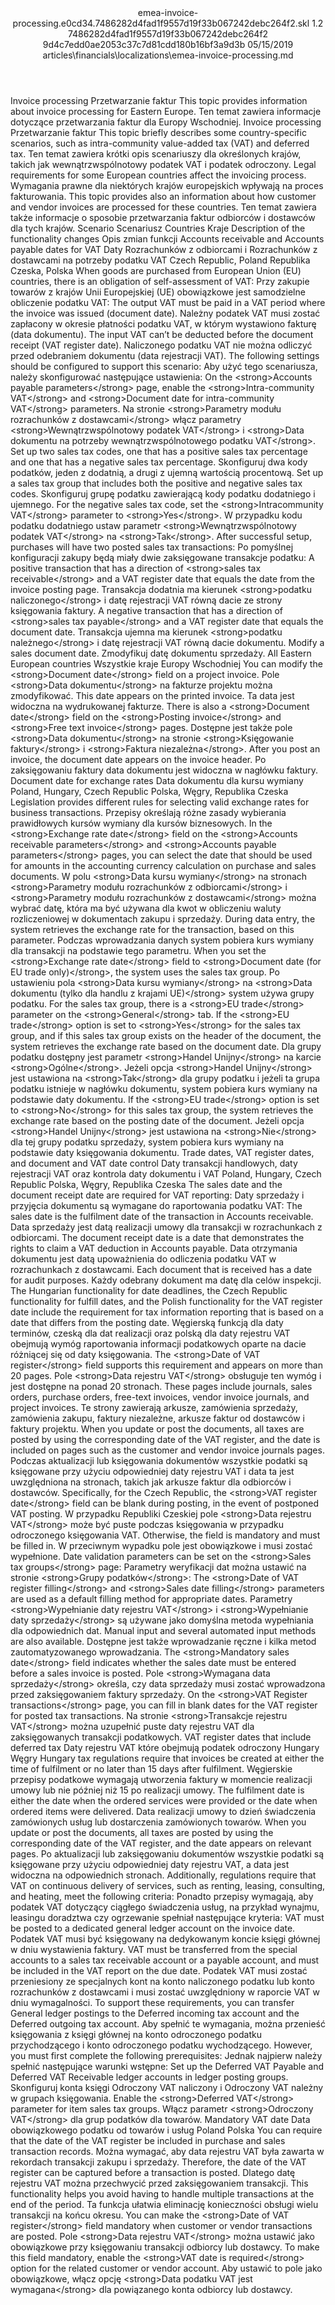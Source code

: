 <?xml version="1.0" encoding="UTF-8"?>
<xliff xmlns:logoport="urn:logoport:xliffeditor:xliff-extras:1.0" xmlns:xsi="http://www.w3.org/2001/XMLSchema-instance" xmlns="urn:oasis:names:tc:xliff:document:1.2" xmlns:xliffext="urn:microsoft:content:schema:xliffextensions" version="1.2" xsi:schemaLocation="urn:oasis:names:tc:xliff:document:1.2 xliff-core-1.2-transitional.xsd">
  <file datatype="xml" source-language="en-US" original="emea-invoice-processing.md" target-language="pl-PL">
    <header>
      <tool tool-company="Microsoft" tool-version="1.0-7889195" tool-name="mdxliff" tool-id="mdxliff"/>
      <xliffext:skl_file_name>emea-invoice-processing.e0cd34.7486282d4fad1f9557d19f33b067242debc264f2.skl</xliffext:skl_file_name>
      <xliffext:version>1.2</xliffext:version>
      <xliffext:ms.openlocfilehash>7486282d4fad1f9557d19f33b067242debc264f2</xliffext:ms.openlocfilehash>
      <xliffext:ms.sourcegitcommit>9d4c7edd0ae2053c37c7d81cdd180b16bf3a9d3b</xliffext:ms.sourcegitcommit>
      <xliffext:ms.lasthandoff>05/15/2019</xliffext:ms.lasthandoff>
      <xliffext:ms.openlocfilepath>articles\financials\localizations\emea-invoice-processing.md</xliffext:ms.openlocfilepath>
    </header>
    <body>
      <group extype="content" id="content">
        <trans-unit xml:space="preserve" translate="yes" id="101" restype="x-metadata">
          <source>Invoice processing</source>
        <target logoport:matchpercent="101" state="translated" state-qualifier="leveraged-tm">Przetwarzanie faktur</target></trans-unit>
        <trans-unit xml:space="preserve" translate="yes" id="102" restype="x-metadata">
          <source>This topic provides information about invoice processing for Eastern Europe.</source>
        <target logoport:matchpercent="101" state="translated" state-qualifier="leveraged-tm">Ten temat zawiera informacje dotyczące przetwarzania faktur dla Europy Wschodniej.</target></trans-unit>
        <trans-unit xml:space="preserve" translate="yes" id="103">
          <source>Invoice processing</source>
        <target logoport:matchpercent="101" state="translated" state-qualifier="leveraged-tm">Przetwarzanie faktur</target></trans-unit>
        <trans-unit xml:space="preserve" translate="yes" id="104">
          <source>This topic briefly describes some country-specific scenarios, such as intra-community value-added tax (VAT) and deferred tax.</source>
        <target logoport:matchpercent="101" state="translated" state-qualifier="leveraged-tm">Ten temat zawiera krótki opis scenariuszy dla określonych krajów, takich jak wewnątrzwspólnotowy podatek VAT i podatek odroczony.</target></trans-unit>
        <trans-unit xml:space="preserve" translate="yes" id="105">
          <source>Legal requirements for some European countries affect the invoicing process.</source>
        <target logoport:matchpercent="101" state="translated" state-qualifier="leveraged-tm">Wymagania prawne dla niektórych krajów europejskich wpływają na proces fakturowania.</target></trans-unit>
        <trans-unit xml:space="preserve" translate="yes" id="106">
          <source>This topic provides also an information about how customer and vendor invoices are processed for these countries.</source>
        <target logoport:matchpercent="101" state="translated" state-qualifier="leveraged-tm">Ten temat zawiera także informacje o sposobie przetwarzania faktur odbiorców i dostawców dla tych krajów.</target></trans-unit>
        <trans-unit xml:space="preserve" translate="yes" id="107">
          <source>Scenario</source>
        <target logoport:matchpercent="101" state="translated" state-qualifier="leveraged-tm">Scenariusz</target></trans-unit>
        <trans-unit xml:space="preserve" translate="yes" id="108">
          <source>Countries</source>
        <target logoport:matchpercent="101" state="translated" state-qualifier="leveraged-tm">Kraje</target></trans-unit>
        <trans-unit xml:space="preserve" translate="yes" id="109">
          <source>Description of the functionality changes</source>
        <target logoport:matchpercent="101" state="translated" state-qualifier="leveraged-tm">Opis zmian funkcji</target></trans-unit>
        <trans-unit xml:space="preserve" translate="yes" id="110">
          <source>Accounts receivable and Accounts payable dates for VAT</source>
        <target logoport:matchpercent="101" state="translated" state-qualifier="leveraged-tm">Daty Rozrachunków z odbiorcami i Rozrachunków z dostawcami na potrzeby podatku VAT</target></trans-unit>
        <trans-unit xml:space="preserve" translate="yes" id="111">
          <source>Czech Republic, Poland</source>
        <target logoport:matchpercent="101" state="translated" state-qualifier="leveraged-tm">Republika Czeska, Polska</target></trans-unit>
        <trans-unit xml:space="preserve" translate="yes" id="112">
          <source>When goods are purchased from European Union (EU) countries, there is an obligation of self-assessment of VAT:</source>
        <target logoport:matchpercent="101" state="translated" state-qualifier="leveraged-tm">Przy zakupie towarów z krajów Unii Europejskiej (UE) obowiązkowe jest samodzielne obliczenie podatku VAT:</target></trans-unit>
        <trans-unit xml:space="preserve" translate="yes" id="113">
          <source>The output VAT must be paid in a VAT period where the invoice was issued (document date).</source>
        <target logoport:matchpercent="101" state="translated" state-qualifier="leveraged-tm">Należny podatek VAT musi zostać zapłacony w okresie płatności podatku VAT, w którym wystawiono fakturę (data dokumentu).</target></trans-unit>
        <trans-unit xml:space="preserve" translate="yes" id="114">
          <source>The input VAT can’t be deducted before the document receipt (VAT register date).</source>
        <target logoport:matchpercent="101" state="translated" state-qualifier="leveraged-tm">Naliczonego podatku VAT nie można odliczyć przed odebraniem dokumentu (data rejestracji VAT).</target></trans-unit>
        <trans-unit xml:space="preserve" translate="yes" id="115">
          <source>The following settings should be configured to support this scenario:</source>
        <target logoport:matchpercent="101" state="translated" state-qualifier="leveraged-tm">Aby użyć tego scenariusza, należy skonfigurować następujące ustawienia:</target></trans-unit>
        <trans-unit xml:space="preserve" translate="yes" id="116">
          <source>On the <bpt id="p1">&lt;strong&gt;</bpt>Accounts payable parameters<ept id="p1">&lt;/strong&gt;</ept> page, enable the <bpt id="p2">&lt;strong&gt;</bpt>Intra-community VAT<ept id="p2">&lt;/strong&gt;</ept> and <bpt id="p3">&lt;strong&gt;</bpt>Document date for intra-community VAT<ept id="p3">&lt;/strong&gt;</ept> parameters.</source>
        <target logoport:matchpercent="101" state="translated" state-qualifier="leveraged-tm">Na stronie <bpt id="p1">&lt;strong&gt;</bpt>Parametry modułu rozrachunków z dostawcami<ept id="p1">&lt;/strong&gt;</ept> włącz parametry <bpt id="p2">&lt;strong&gt;</bpt>Wewnątrzwspólnotowy podatek VAT<ept id="p2">&lt;/strong&gt;</ept> i <bpt id="p3">&lt;strong&gt;</bpt>Data dokumentu na potrzeby wewnątrzwspólnotowego podatku VAT<ept id="p3">&lt;/strong&gt;</ept>.</target></trans-unit>
        <trans-unit xml:space="preserve" translate="yes" id="117">
          <source>Set up two sales tax codes, one that has a positive sales tax percentage and one that has a negative sales tax percentage.</source>
        <target logoport:matchpercent="101" state="translated" state-qualifier="leveraged-tm">Skonfiguruj dwa kody podatków, jeden z dodatnią, a drugi z ujemną wartością procentową.</target></trans-unit>
        <trans-unit xml:space="preserve" translate="yes" id="118">
          <source>Set up a sales tax group that includes both the positive and negative sales tax codes.</source>
        <target logoport:matchpercent="101" state="translated" state-qualifier="leveraged-tm">Skonfiguruj grupę podatku zawierającą kody podatku dodatniego i ujemnego.</target></trans-unit>
        <trans-unit xml:space="preserve" translate="yes" id="119">
          <source>For the negative sales tax code, set the <bpt id="p1">&lt;strong&gt;</bpt>Intracommunity VAT<ept id="p1">&lt;/strong&gt;</ept> parameter to <bpt id="p2">&lt;strong&gt;</bpt>Yes<ept id="p2">&lt;/strong&gt;</ept>.</source>
        <target logoport:matchpercent="101" state="translated" state-qualifier="leveraged-tm">W przypadku kodu podatku dodatniego ustaw parametr <bpt id="p1">&lt;strong&gt;</bpt>Wewnątrzwspólnotowy podatek VAT<ept id="p1">&lt;/strong&gt;</ept> na <bpt id="p2">&lt;strong&gt;</bpt>Tak<ept id="p2">&lt;/strong&gt;</ept>.</target></trans-unit>
        <trans-unit xml:space="preserve" translate="yes" id="120">
          <source>After successful setup, purchases will have two posted sales tax transactions:</source>
        <target logoport:matchpercent="101" state="translated" state-qualifier="leveraged-tm">Po pomyślnej konfiguracji zakupy będą miały dwie zaksięgowane transakcje podatku:</target></trans-unit>
        <trans-unit xml:space="preserve" translate="yes" id="121">
          <source>A positive transaction that has a direction of <bpt id="p1">&lt;strong&gt;</bpt>sales tax receivable<ept id="p1">&lt;/strong&gt;</ept> and a VAT register date that equals the date from the invoice posting page.</source>
        <target logoport:matchpercent="101" state="translated" state-qualifier="leveraged-tm">Transakcja dodatnia ma kierunek <bpt id="p1">&lt;strong&gt;</bpt>podatku naliczonego<ept id="p1">&lt;/strong&gt;</ept> i datę rejestracji VAT równą dacie ze strony księgowania faktury.</target></trans-unit>
        <trans-unit xml:space="preserve" translate="yes" id="122">
          <source>A negative transaction that has a direction of <bpt id="p1">&lt;strong&gt;</bpt>sales tax payable<ept id="p1">&lt;/strong&gt;</ept> and a VAT register date that equals the document date.</source>
        <target logoport:matchpercent="101" state="translated" state-qualifier="leveraged-tm">Transakcja ujemna ma kierunek <bpt id="p1">&lt;strong&gt;</bpt>podatku należnego<ept id="p1">&lt;/strong&gt;</ept> i datę rejestracji VAT równą dacie dokumentu.</target></trans-unit>
        <trans-unit xml:space="preserve" translate="yes" id="123">
          <source>Modify a sales document date.</source>
        <target logoport:matchpercent="101" state="translated" state-qualifier="leveraged-tm">Zmodyfikuj datę dokumentu sprzedaży.</target></trans-unit>
        <trans-unit xml:space="preserve" translate="yes" id="124">
          <source>All Eastern European countries</source>
        <target logoport:matchpercent="101" state="translated" state-qualifier="leveraged-tm">Wszystkie kraje Europy Wschodniej</target></trans-unit>
        <trans-unit xml:space="preserve" translate="yes" id="125">
          <source>You can modify the <bpt id="p1">&lt;strong&gt;</bpt>Document date<ept id="p1">&lt;/strong&gt;</ept> field on a project invoice.</source>
        <target logoport:matchpercent="101" state="translated" state-qualifier="leveraged-tm">Pole <bpt id="p1">&lt;strong&gt;</bpt>Data dokumentu<ept id="p1">&lt;/strong&gt;</ept> na fakturze projektu można zmodyfikować.</target></trans-unit>
        <trans-unit xml:space="preserve" translate="yes" id="126">
          <source>This date appears on the printed invoice.</source>
        <target logoport:matchpercent="101" state="translated" state-qualifier="leveraged-tm">Ta data jest widoczna na wydrukowanej fakturze.</target></trans-unit>
        <trans-unit xml:space="preserve" translate="yes" id="127">
          <source>There is also a <bpt id="p1">&lt;strong&gt;</bpt>Document date<ept id="p1">&lt;/strong&gt;</ept> field on the <bpt id="p2">&lt;strong&gt;</bpt>Posting invoice<ept id="p2">&lt;/strong&gt;</ept> and <bpt id="p3">&lt;strong&gt;</bpt>Free text invoice<ept id="p3">&lt;/strong&gt;</ept> pages.</source>
        <target logoport:matchpercent="101" state="translated" state-qualifier="leveraged-tm">Dostępne jest także pole <bpt id="p1">&lt;strong&gt;</bpt>Data dokumentu<ept id="p1">&lt;/strong&gt;</ept> na stronie <bpt id="p2">&lt;strong&gt;</bpt>Księgowanie faktury<ept id="p2">&lt;/strong&gt;</ept> i <bpt id="p3">&lt;strong&gt;</bpt>Faktura niezależna<ept id="p3">&lt;/strong&gt;</ept>.</target></trans-unit>
        <trans-unit xml:space="preserve" translate="yes" id="128">
          <source>After you post an invoice, the document date appears on the invoice header.</source>
        <target logoport:matchpercent="101" state="translated" state-qualifier="leveraged-tm">Po zaksięgowaniu faktury data dokumentu jest widoczna w nagłówku faktury.</target></trans-unit>
        <trans-unit xml:space="preserve" translate="yes" id="129">
          <source>Document date for exchange rates</source>
        <target logoport:matchpercent="101" state="translated" state-qualifier="leveraged-tm">Data dokumentu dla kursu wymiany</target></trans-unit>
        <trans-unit xml:space="preserve" translate="yes" id="130">
          <source>Poland, Hungary, Czech Republic</source>
        <target logoport:matchpercent="101" state="translated" state-qualifier="leveraged-tm">Polska, Węgry, Republika Czeska</target></trans-unit>
        <trans-unit xml:space="preserve" translate="yes" id="131">
          <source>Legislation provides different rules for selecting valid exchange rates for business transactions.</source>
        <target logoport:matchpercent="101" state="translated" state-qualifier="leveraged-tm">Przepisy określają różne zasady wybierania prawidłowych kursów wymiany dla kursów biznesowych.</target></trans-unit>
        <trans-unit xml:space="preserve" translate="yes" id="132">
          <source>In the <bpt id="p1">&lt;strong&gt;</bpt>Exchange rate date<ept id="p1">&lt;/strong&gt;</ept> field on the <bpt id="p2">&lt;strong&gt;</bpt>Accounts receivable parameters<ept id="p2">&lt;/strong&gt;</ept> and <bpt id="p3">&lt;strong&gt;</bpt>Accounts payable parameters<ept id="p3">&lt;/strong&gt;</ept> pages, you can select the date that should be used for amounts in the accounting currency calculation on purchase and sales documents.</source>
        <target logoport:matchpercent="101" state="translated" state-qualifier="leveraged-tm">W polu <bpt id="p1">&lt;strong&gt;</bpt>Data kursu wymiany<ept id="p1">&lt;/strong&gt;</ept> na stronach <bpt id="p2">&lt;strong&gt;</bpt>Parametry modułu rozrachunków z odbiorcami<ept id="p2">&lt;/strong&gt;</ept> i <bpt id="p3">&lt;strong&gt;</bpt>Parametry modułu rozrachunków z dostawcami<ept id="p3">&lt;/strong&gt;</ept> można wybrać datę, która ma być używana dla kwot w obliczeniu waluty rozliczeniowej w dokumentach zakupu i sprzedaży.</target></trans-unit>
        <trans-unit xml:space="preserve" translate="yes" id="133">
          <source>During data entry, the system retrieves the exchange rate for the transaction, based on this parameter.</source>
        <target logoport:matchpercent="101" state="translated" state-qualifier="leveraged-tm">Podczas wprowadzania danych system pobiera kurs wymiany dla transakcji na podstawie tego parametru.</target></trans-unit>
        <trans-unit xml:space="preserve" translate="yes" id="134">
          <source>When you set the <bpt id="p1">&lt;strong&gt;</bpt>Exchange rate date<ept id="p1">&lt;/strong&gt;</ept> field to <bpt id="p2">&lt;strong&gt;</bpt>Document date (for EU trade only)<ept id="p2">&lt;/strong&gt;</ept>, the system uses the sales tax group.</source>
        <target logoport:matchpercent="101" state="translated" state-qualifier="leveraged-tm">Po ustawieniu pola <bpt id="p1">&lt;strong&gt;</bpt>Data kursu wymiany<ept id="p1">&lt;/strong&gt;</ept> na <bpt id="p2">&lt;strong&gt;</bpt>Data dokumentu (tylko dla handlu z krajami UE)<ept id="p2">&lt;/strong&gt;</ept> system używa grupy podatku.</target></trans-unit>
        <trans-unit xml:space="preserve" translate="yes" id="135">
          <source>For the sales tax group, there is a <bpt id="p1">&lt;strong&gt;</bpt>EU trade<ept id="p1">&lt;/strong&gt;</ept> parameter on the <bpt id="p2">&lt;strong&gt;</bpt>General<ept id="p2">&lt;/strong&gt;</ept> tab. If the <bpt id="p3">&lt;strong&gt;</bpt>EU trade<ept id="p3">&lt;/strong&gt;</ept> option is set to <bpt id="p4">&lt;strong&gt;</bpt>Yes<ept id="p4">&lt;/strong&gt;</ept> for the sales tax group, and if this sales tax group exists on the header of the document, the system retrieves the exchange rate based on the document date.</source>
        <target logoport:matchpercent="101" state="translated" state-qualifier="leveraged-tm">Dla grupy podatku dostępny jest parametr <bpt id="p1">&lt;strong&gt;</bpt>Handel Unijny<ept id="p1">&lt;/strong&gt;</ept> na karcie <bpt id="p2">&lt;strong&gt;</bpt>Ogólne<ept id="p2">&lt;/strong&gt;</ept>. Jeżeli opcja <bpt id="p3">&lt;strong&gt;</bpt>Handel Unijny<ept id="p3">&lt;/strong&gt;</ept> jest ustawiona na <bpt id="p4">&lt;strong&gt;</bpt>Tak<ept id="p4">&lt;/strong&gt;</ept> dla grupy podatku i jeżeli ta grupa podatku istnieje w nagłówku dokumentu, system pobiera kurs wymiany na podstawie daty dokumentu.</target></trans-unit>
        <trans-unit xml:space="preserve" translate="yes" id="136">
          <source>If the <bpt id="p1">&lt;strong&gt;</bpt>EU trade<ept id="p1">&lt;/strong&gt;</ept> option is set to <bpt id="p2">&lt;strong&gt;</bpt>No<ept id="p2">&lt;/strong&gt;</ept> for this sales tax group, the system retrieves the exchange rate based on the posting date of the document.</source>
        <target logoport:matchpercent="101" state="translated" state-qualifier="leveraged-tm">Jeżeli opcja <bpt id="p1">&lt;strong&gt;</bpt>Handel Unijny<ept id="p1">&lt;/strong&gt;</ept> jest ustawiona na <bpt id="p2">&lt;strong&gt;</bpt>Nie<ept id="p2">&lt;/strong&gt;</ept> dla tej grupy podatku sprzedaży, system pobiera kurs wymiany na podstawie daty księgowania dokumentu.</target></trans-unit>
        <trans-unit xml:space="preserve" translate="yes" id="137">
          <source>Trade dates, VAT register dates, and document and VAT date control</source>
        <target logoport:matchpercent="101" state="translated" state-qualifier="leveraged-tm">Daty transakcji handlowych, daty rejestracji VAT oraz kontrola daty dokumentu i VAT</target></trans-unit>
        <trans-unit xml:space="preserve" translate="yes" id="138">
          <source>Poland, Hungary, Czech Republic</source>
        <target logoport:matchpercent="101" state="translated" state-qualifier="leveraged-tm">Polska, Węgry, Republika Czeska</target></trans-unit>
        <trans-unit xml:space="preserve" translate="yes" id="139">
          <source>The sales date and the document receipt date are required for VAT reporting:</source>
        <target logoport:matchpercent="101" state="translated" state-qualifier="leveraged-tm">Daty sprzedaży i przyjęcia dokumentu są wymagane do raportowania podatku VAT:</target></trans-unit>
        <trans-unit xml:space="preserve" translate="yes" id="140">
          <source>The sales date is the fulfilment date of the transaction in Accounts receivable.</source>
        <target logoport:matchpercent="101" state="translated" state-qualifier="leveraged-tm">Data sprzedaży jest datą realizacji umowy dla transakcji w rozrachunkach z odbiorcami.</target></trans-unit>
        <trans-unit xml:space="preserve" translate="yes" id="141">
          <source>The document receipt date is a date that demonstrates the rights to claim a VAT deduction in Accounts payable.</source>
        <target logoport:matchpercent="101" state="translated" state-qualifier="leveraged-tm">Data otrzymania dokumentu jest datą upoważnienia do odliczenia podatku VAT w rozrachunkach z dostawcami.</target></trans-unit>
        <trans-unit xml:space="preserve" translate="yes" id="142">
          <source>Each document that is received has a date for audit purposes.</source>
        <target logoport:matchpercent="101" state="translated" state-qualifier="leveraged-tm">Każdy odebrany dokument ma datę dla celów inspekcji.</target></trans-unit>
        <trans-unit xml:space="preserve" translate="yes" id="143">
          <source>The Hungarian functionality for date deadlines, the Czech Republic functionality for fulfill dates, and the Polish functionality for the VAT register date include the requirement for tax information reporting that is based on a date that differs from the posting date.</source>
        <target logoport:matchpercent="101" state="translated" state-qualifier="leveraged-tm">Węgierską funkcją dla daty terminów, czeską dla dat realizacji oraz polską dla daty rejestru VAT obejmują wymóg raportowania informacji podatkowych oparte na dacie różniącej się od daty księgowania.</target></trans-unit>
        <trans-unit xml:space="preserve" translate="yes" id="144">
          <source>The <bpt id="p1">&lt;strong&gt;</bpt>Date of VAT register<ept id="p1">&lt;/strong&gt;</ept> field supports this requirement and appears on more than 20 pages.</source>
        <target logoport:matchpercent="101" state="translated" state-qualifier="leveraged-tm">Pole <bpt id="p1">&lt;strong&gt;</bpt>Data rejestru VAT<ept id="p1">&lt;/strong&gt;</ept> obsługuje ten wymóg i jest dostępne na ponad 20 stronach.</target></trans-unit>
        <trans-unit xml:space="preserve" translate="yes" id="145">
          <source>These pages include journals, sales orders, purchase orders, free-text invoices, vendor invoice journals, and project invoices.</source>
        <target logoport:matchpercent="101" state="translated" state-qualifier="leveraged-tm">Te strony zawierają arkusze, zamówienia sprzedaży, zamówienia zakupu, faktury niezależne, arkusze faktur od dostawców i faktury projektu.</target></trans-unit>
        <trans-unit xml:space="preserve" translate="yes" id="146">
          <source>When you update or post the documents, all taxes are posted by using the corresponding date of the VAT register, and the date is included on pages such as the customer and vendor invoice journals pages.</source>
        <target logoport:matchpercent="101" state="translated" state-qualifier="leveraged-tm">Podczas aktualizacji lub księgowania dokumentów wszystkie podatki są księgowane przy użyciu odpowiedniej daty rejestru VAT i data ta jest uwzględniona na stronach, takich jak arkusze faktur dla odbiorców i dostawców.</target></trans-unit>
        <trans-unit xml:space="preserve" translate="yes" id="147">
          <source>Specifically, for the Czech Republic, the <bpt id="p1">&lt;strong&gt;</bpt>VAT register date<ept id="p1">&lt;/strong&gt;</ept> field can be blank during posting, in the event of postponed VAT posting.</source>
        <target logoport:matchpercent="101" state="translated" state-qualifier="leveraged-tm">W przypadku Republiki Czeskiej pole <bpt id="p1">&lt;strong&gt;</bpt>Data rejestru VAT<ept id="p1">&lt;/strong&gt;</ept> może być puste podczas księgowania w przypadku odroczonego księgowania VAT.</target></trans-unit>
        <trans-unit xml:space="preserve" translate="yes" id="148">
          <source>Otherwise, the field is mandatory and must be filled in.</source>
        <target logoport:matchpercent="101" state="translated" state-qualifier="leveraged-tm">W przeciwnym wypadku pole jest obowiązkowe i musi zostać wypełnione.</target></trans-unit>
        <trans-unit xml:space="preserve" translate="yes" id="149">
          <source>Date validation parameters can be set on the <bpt id="p1">&lt;strong&gt;</bpt>Sales tax groups<ept id="p1">&lt;/strong&gt;</ept> page:</source>
        <target logoport:matchpercent="101" state="translated" state-qualifier="leveraged-tm">Parametry weryfikacji dat można ustawić na stronie <bpt id="p1">&lt;strong&gt;</bpt>Grupy podatków<ept id="p1">&lt;/strong&gt;</ept>:</target></trans-unit>
        <trans-unit xml:space="preserve" translate="yes" id="150">
          <source>The <bpt id="p1">&lt;strong&gt;</bpt>Date of VAT register filling<ept id="p1">&lt;/strong&gt;</ept> and <bpt id="p2">&lt;strong&gt;</bpt>Sales date filling<ept id="p2">&lt;/strong&gt;</ept> parameters are used as a default filling method for appropriate dates.</source>
        <target logoport:matchpercent="101" state="translated" state-qualifier="leveraged-tm">Parametry <bpt id="p1">&lt;strong&gt;</bpt>Wypełnianie daty rejestru VAT<ept id="p1">&lt;/strong&gt;</ept> i <bpt id="p2">&lt;strong&gt;</bpt>Wypełnianie daty sprzedaży<ept id="p2">&lt;/strong&gt;</ept> są używane jako domyślna metoda wypełniania dla odpowiednich dat.</target></trans-unit>
        <trans-unit xml:space="preserve" translate="yes" id="151">
          <source>Manual input and several automated input methods are also available.</source>
        <target logoport:matchpercent="101" state="translated" state-qualifier="leveraged-tm">Dostępne jest także wprowadzanie ręczne i kilka metod zautomatyzowanego wprowadzania.</target></trans-unit>
        <trans-unit xml:space="preserve" translate="yes" id="152">
          <source>The <bpt id="p1">&lt;strong&gt;</bpt>Mandatory sales date<ept id="p1">&lt;/strong&gt;</ept> field indicates whether the sales date must be entered before a sales invoice is posted.</source>
        <target logoport:matchpercent="101" state="translated" state-qualifier="leveraged-tm">Pole <bpt id="p1">&lt;strong&gt;</bpt>Wymagana data sprzedaży<ept id="p1">&lt;/strong&gt;</ept> określa, czy data sprzedaży musi zostać wprowadzona przed zaksięgowaniem faktury sprzedaży.</target></trans-unit>
        <trans-unit xml:space="preserve" translate="yes" id="153">
          <source>On the <bpt id="p1">&lt;strong&gt;</bpt>VAT Register transactions<ept id="p1">&lt;/strong&gt;</ept> page, you can fill in blank dates for the VAT register for posted tax transactions.</source>
        <target logoport:matchpercent="101" state="translated" state-qualifier="leveraged-tm">Na stronie <bpt id="p1">&lt;strong&gt;</bpt>Transakcje rejestru VAT<ept id="p1">&lt;/strong&gt;</ept> można uzupełnić puste daty rejestru VAT dla zaksięgowanych transakcji podatkowych.</target></trans-unit>
        <trans-unit xml:space="preserve" translate="yes" id="154">
          <source>VAT register dates that include deferred tax</source>
        <target logoport:matchpercent="101" state="translated" state-qualifier="leveraged-tm">Daty rejestru VAT które obejmują podatek odroczony</target></trans-unit>
        <trans-unit xml:space="preserve" translate="yes" id="155">
          <source>Hungary</source>
        <target logoport:matchpercent="101" state="translated" state-qualifier="leveraged-tm">Węgry</target></trans-unit>
        <trans-unit xml:space="preserve" translate="yes" id="156">
          <source>Hungary tax regulations require that invoices be created at either the time of fulfilment or no later than 15 days after fulfilment.</source>
        <target logoport:matchpercent="101" state="translated" state-qualifier="leveraged-tm">Węgierskie przepisy podatkowe wymagają utworzenia faktury w momencie realizacji umowy lub nie później niż 15 po realizacji umowy.</target></trans-unit>
        <trans-unit xml:space="preserve" translate="yes" id="157">
          <source>The fulfilment date is either the date when the ordered services were provided or the date when ordered items were delivered.</source>
        <target logoport:matchpercent="101" state="translated" state-qualifier="leveraged-tm">Data realizacji umowy to dzień świadczenia zamówionych usług lub dostarczenia zamówionych towarów.</target></trans-unit>
        <trans-unit xml:space="preserve" translate="yes" id="158">
          <source>When you update or post the documents, all taxes are posted by using the corresponding date of the VAT register, and the date appears on relevant pages.</source>
        <target logoport:matchpercent="101" state="translated" state-qualifier="leveraged-tm">Po aktualizacji lub zaksięgowaniu dokumentów wszystkie podatki są księgowane przy użyciu odpowiedniej daty rejestru VAT, a data jest widoczna na odpowiednich stronach.</target></trans-unit>
        <trans-unit xml:space="preserve" translate="yes" id="159">
          <source>Additionally, regulations require that VAT on continuous delivery of services, such as renting, leasing, consulting, and heating, meet the following criteria:</source>
        <target logoport:matchpercent="101" state="translated" state-qualifier="leveraged-tm">Ponadto przepisy wymagają, aby podatek VAT dotyczący ciągłego świadczenia usług, na przykład wynajmu, leasingu doradztwa czy ogrzewanie spełniał następujące kryteria:</target></trans-unit>
        <trans-unit xml:space="preserve" translate="yes" id="160">
          <source>VAT must be posted to a dedicated general ledger account on the invoice date.</source>
        <target logoport:matchpercent="101" state="translated" state-qualifier="leveraged-tm">Podatek VAT musi być księgowany na dedykowanym koncie księgi głównej w dniu wystawienia faktury.</target></trans-unit>
        <trans-unit xml:space="preserve" translate="yes" id="161">
          <source>VAT must be transferred from the special accounts to a sales tax receivable account or a payable account, and must be included in the VAT report on the due date.</source>
        <target logoport:matchpercent="101" state="translated" state-qualifier="leveraged-tm">Podatek VAT musi zostać przeniesiony ze specjalnych kont na konto naliczonego podatku lub konto rozrachunków z dostawcami i musi zostać uwzględniony w raporcie VAT w dniu wymagalności.</target></trans-unit>
        <trans-unit xml:space="preserve" translate="yes" id="162">
          <source>To support these requirements, you can transfer General ledger postings to the Deferred incoming tax account and the Deferred outgoing tax account.</source>
        <target logoport:matchpercent="101" state="translated" state-qualifier="leveraged-tm">Aby spełnić te wymagania, można przenieść księgowania z księgi głównej na konto odroczonego podatku przychodzącego i konto odroczonego podatku wychodzącego.</target></trans-unit>
        <trans-unit xml:space="preserve" translate="yes" id="163">
          <source>However, you must first complete the following prerequisites:</source>
        <target logoport:matchpercent="101" state="translated" state-qualifier="leveraged-tm">Jednak najpierw należy spełnić następujące warunki wstępne:</target></trans-unit>
        <trans-unit xml:space="preserve" translate="yes" id="164">
          <source>Set up the Deferred VAT Payable and Deferred VAT Receivable ledger accounts in ledger posting groups.</source>
        <target logoport:matchpercent="101" state="translated" state-qualifier="leveraged-tm">Skonfiguruj konta księgi Odroczony VAT naliczony i Odroczony VAT należny w grupach księgowania.</target></trans-unit>
        <trans-unit xml:space="preserve" translate="yes" id="165">
          <source>Enable the <bpt id="p1">&lt;strong&gt;</bpt>Deferred VAT<ept id="p1">&lt;/strong&gt;</ept> parameter for item sales tax groups.</source>
        <target logoport:matchpercent="101" state="translated" state-qualifier="leveraged-tm">Włącz parametr <bpt id="p1">&lt;strong&gt;</bpt>Odroczony VAT<ept id="p1">&lt;/strong&gt;</ept> dla grup podatków dla towarów.</target></trans-unit>
        <trans-unit xml:space="preserve" translate="yes" id="166">
          <source>Mandatory VAT date</source>
        <target logoport:matchpercent="101" state="translated" state-qualifier="leveraged-tm">Data obowiązkowego podatku od towarów i usług</target></trans-unit>
        <trans-unit xml:space="preserve" translate="yes" id="167">
          <source>Poland</source>
        <target logoport:matchpercent="101" state="translated" state-qualifier="leveraged-tm">Polska</target></trans-unit>
        <trans-unit xml:space="preserve" translate="yes" id="168">
          <source>You can require that the date of the VAT register be included in purchase and sales transaction records.</source>
        <target logoport:matchpercent="101" state="translated" state-qualifier="leveraged-tm">Można wymagać, aby data rejestru VAT była zawarta w rekordach transakcji zakupu i sprzedaży.</target></trans-unit>
        <trans-unit xml:space="preserve" translate="yes" id="169">
          <source>Therefore, the date of the VAT register can be captured before a transaction is posted.</source>
        <target logoport:matchpercent="101" state="translated" state-qualifier="leveraged-tm">Dlatego datę rejestru VAT można przechwycić przed zaksięgowaniem transakcji.</target></trans-unit>
        <trans-unit xml:space="preserve" translate="yes" id="170">
          <source>This functionality helps you avoid having to handle multiple transactions at the end of the period.</source>
        <target logoport:matchpercent="101" state="translated" state-qualifier="leveraged-tm">Ta funkcja ułatwia eliminację konieczności obsługi wielu transakcji na końcu okresu.</target></trans-unit>
        <trans-unit xml:space="preserve" translate="yes" id="171">
          <source>You can make the <bpt id="p1">&lt;strong&gt;</bpt>Date of VAT register<ept id="p1">&lt;/strong&gt;</ept> field mandatory when customer or vendor transactions are posted.</source>
        <target logoport:matchpercent="101" state="translated" state-qualifier="leveraged-tm">Pole <bpt id="p1">&lt;strong&gt;</bpt>Data rejestru VAT<ept id="p1">&lt;/strong&gt;</ept> można ustawić jako obowiązkowe przy księgowaniu transakcji odbiorcy lub dostawcy.</target></trans-unit>
        <trans-unit xml:space="preserve" translate="yes" id="172">
          <source>To make this field mandatory, enable the <bpt id="p1">&lt;strong&gt;</bpt>VAT date is required<ept id="p1">&lt;/strong&gt;</ept> option for the related customer or vendor account.</source>
        <target logoport:matchpercent="101" state="translated" state-qualifier="leveraged-tm">Aby ustawić to pole jako obowiązkowe, włącz opcję <bpt id="p1">&lt;strong&gt;</bpt>Data podatku VAT jest wymagana<ept id="p1">&lt;/strong&gt;</ept> dla powiązanego konta odbiorcy lub dostawcy.</target></trans-unit>
      </group>
    </body>
  </file>
</xliff>